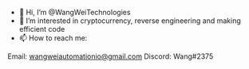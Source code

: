 - 👋 Hi, I’m @WangWeiTechnologies
- 👀 I’m interested in cryptocurrency, reverse engineering and making efficient code
- 📫 How to reach me:

Email: wangweiautomationio@gmail.com
Discord: Wang#2375

<!---
WangWeiTechnologies/WangWeiTechnologies is a ✨ special ✨ repository because its `README.md` (this file) appears on your GitHub profile.
You can click the Preview link to take a look at your changes.
--->
